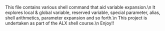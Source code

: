 This file contains various shell command that aid variable expansion.\n 
It explores local & global variable, reserved variable, special parameter, alias, shell arithmetics, parameter expansion and so forth.\n
This project is undertaken as part of the ALX shell course.\n
Enjoy!!
